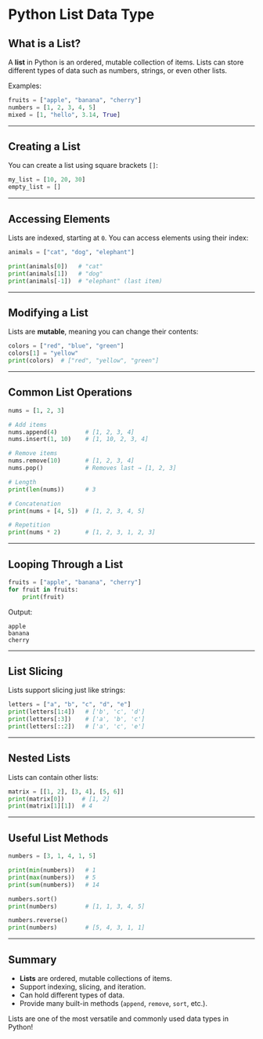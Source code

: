 # Python List Data Type

## What is a List?

A **list** in Python is an ordered, mutable collection of items.
Lists can store different types of data such as numbers, strings, or
even other lists.

Examples:

``` python
fruits = ["apple", "banana", "cherry"]
numbers = [1, 2, 3, 4, 5]
mixed = [1, "hello", 3.14, True]
```

------------------------------------------------------------------------

## Creating a List

You can create a list using square brackets `[]`:

``` python
my_list = [10, 20, 30]
empty_list = []
```

------------------------------------------------------------------------

## Accessing Elements

Lists are indexed, starting at `0`. You can access elements using their
index:

``` python
animals = ["cat", "dog", "elephant"]

print(animals[0])   # "cat"
print(animals[1])   # "dog"
print(animals[-1])  # "elephant" (last item)
```

------------------------------------------------------------------------

## Modifying a List

Lists are **mutable**, meaning you can change their contents:

``` python
colors = ["red", "blue", "green"]
colors[1] = "yellow"
print(colors)  # ["red", "yellow", "green"]
```

------------------------------------------------------------------------

## Common List Operations

``` python
nums = [1, 2, 3]

# Add items
nums.append(4)        # [1, 2, 3, 4]
nums.insert(1, 10)    # [1, 10, 2, 3, 4]

# Remove items
nums.remove(10)       # [1, 2, 3, 4]
nums.pop()            # Removes last → [1, 2, 3]

# Length
print(len(nums))      # 3

# Concatenation
print(nums + [4, 5])  # [1, 2, 3, 4, 5]

# Repetition
print(nums * 2)       # [1, 2, 3, 1, 2, 3]
```

------------------------------------------------------------------------

## Looping Through a List

``` python
fruits = ["apple", "banana", "cherry"]
for fruit in fruits:
    print(fruit)
```

Output:

    apple
    banana
    cherry

------------------------------------------------------------------------

## List Slicing

Lists support slicing just like strings:

``` python
letters = ["a", "b", "c", "d", "e"]
print(letters[1:4])   # ['b', 'c', 'd']
print(letters[:3])    # ['a', 'b', 'c']
print(letters[::2])   # ['a', 'c', 'e']
```

------------------------------------------------------------------------

## Nested Lists

Lists can contain other lists:

``` python
matrix = [[1, 2], [3, 4], [5, 6]]
print(matrix[0])     # [1, 2]
print(matrix[1][1])  # 4
```

------------------------------------------------------------------------

## Useful List Methods

``` python
numbers = [3, 1, 4, 1, 5]

print(min(numbers))   # 1
print(max(numbers))   # 5
print(sum(numbers))   # 14

numbers.sort()
print(numbers)        # [1, 1, 3, 4, 5]

numbers.reverse()
print(numbers)        # [5, 4, 3, 1, 1]
```

------------------------------------------------------------------------

## Summary

-   **Lists** are ordered, mutable collections of items.
-   Support indexing, slicing, and iteration.
-   Can hold different types of data.
-   Provide many built-in methods (`append`, `remove`, `sort`, etc.).

Lists are one of the most versatile and commonly used data types in
Python!
